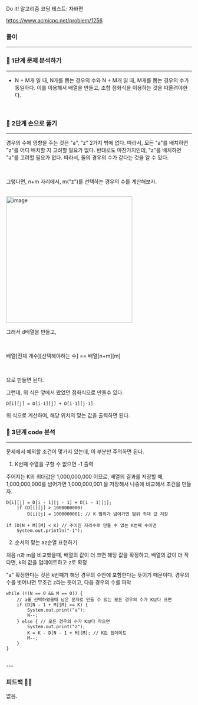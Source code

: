Do it! 알고리즘 코딩 테스트: 자바편 

https://www.acmicpc.net/problem/1256

### 풀이


---
### 📄 1단계 문제 분석하기
---
- N + M개 일 때, N개를 뽑는 경우의 수와 N + M개 일 때, M개를 뽑는 경우의 수가 동일하다. 이를 이용해서 배열을 만들고, 조합 점화식을 이용하는 것을 떠올려야한다.

<br>

### 🤘 2단계 손으로 풀기
---

경우의 수에 영향을 주는 것은 "a", "z" 2가지 밖에 없다. 따라서, 모든 "a"를 배치하면 "z"를 어디 배치할 지 고려할 필요가 없다. 반대로도 마찬가지인데, "z"를 배치하면 "a"를 고려할 필요가 없다. 따라서, 둘의 경우의 수가 같다는 것을 알 수 있다.

<br>

그렇다면, n+m 자리에서, m("z")를 선택하는 경우의 수를 계산해보자.

<br>
<img width="342" alt="image" src="https://github.com/2-say/algorithm-study/assets/91319157/8eeedeb5-275d-4bb8-94ea-cfaad7d9e94a">

그래서 d배열을 만들고,

<br>

배열[전체 개수][선택해야하는 수]  == 배열[n+m][m]

<br>

으로 만들면 된다.

그런데, 위 식은 앞에서 봤었던 점화식으로 만들수 있다.

```
D[i][j] = D[i-1][j] + D[i-1][j-1]
```
위 식으로 계산하여, 해당 위치의 맞는 값을 출력하면 된다.


### 👀 3단계 code 분석 
---
문제에서 예외할 조건이 몇가지 있는데, 이 부분만 주의하면 된다.

1. K번째 수열을 구할 수 없으면 -1 출력

주어지는 K의 최대값은 1,000,000,000 이므로, 배열의 결과를 저장할 때, 1,000,000,000를 넘어가면 1,000,000,001 을 저장해서 나중에 비교해서 조건을 만들자.

```
D[i][j] = D[i - 1][j - 1] + D[i - 1][j];
    if (D[i][j] > 1000000000)
        D[i][j] = 1000000001; // K 범위가 넘어가면 범위 최대 값 저장

if (D[N + M][M] < K) // 주어진 자리수로 만들 수 없는 K번째 수이면
    System.out.println("-1");
```

2. 순서의 맞는 az순열 표현하기

처음 n과 m을 비교했을때, 배열의 값이 더 크면 해당 값을 확정하고, 배열의 값이 더 작다면, k의 값을 업데이트하고 z로 확정

"a" 확정한다는 것은 k번째가 해당 경우의 수안에 포함한다는 뜻이기 때문이다. 경우의 수를 벗어나면 무조건 z라는 뜻이고, 다음 경우의 수를 파악

```
while (!(N == 0 && M == 0)) {
    // a를 선택하였을때 남은 문자로 만들 수 있는 모든 경우의 수가 K보다 크면
    if (D[N - 1 + M][M] >= K) {
        System.out.print("a");
        N--;
    } else { // 모든 경우의 수가 K보다 작으면
        System.out.print("z");
        K = K - D[N - 1 + M][M]; // K값 업데이트
        M--;
    }
}
```

<br>
---

### 피드백 👩‍🏫

없음.